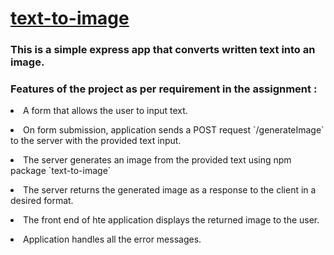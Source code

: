 <h1> <a href="https://texttoimage-4buf.onrender.com/" target="blank">text-to-image </a></h1>
<h3> This is a simple express app that converts written text into an image. </h3>

<h3>Features of the project as per requirement in the assignment : </h3>
<p> <li> A form that allows the user to input text. </p>
<p> <li> On form submission, application sends a POST request `/generateImage` to the server with the provided text input. </p>
<p> <li> The server generates an image from the provided text using npm package `text-to-image` </p>
<p> <li> The server returns the generated image as a response to the client in a desired format. </p>
<p> <li> The front end of hte application displays the returned image to the user. </p>
<p> <li> Application handles all the error messages. </p>
